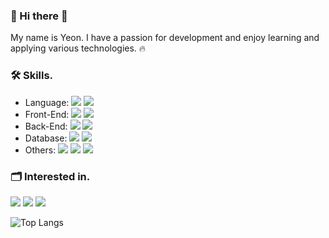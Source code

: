 ### 👋 Hi there 👋

My name is Yeon. I have a passion for development and enjoy learning and applying various technologies. 🔥

### 🛠️ Skills.
- Language: <img src="https://img.shields.io/badge/JavaScript-F7DF1E?style=flat-square&logo=JavaScript&logoColor=black"/> <img src="https://img.shields.io/badge/TypeScript-3178C6?style=flat-square&logo=TypeScript&logoColor=white"/>
- Front-End: <img src="https://img.shields.io/badge/HTML5/CSS-E34F26?style=flat-square&logo=HTML5&logoColor=white"/> <img src="https://img.shields.io/badge/React-61DAFB?style=flat-square&logo=React&logoColor=white"/>
- Back-End: <img src="https://img.shields.io/badge/Node.js-339933?style=flat-square&logo=Node.js&logoColor=white"/> <img src="https://img.shields.io/badge/Express.js-000000?style=flat-square&logo=Express&logoColor=white"/>
- Database: <img src="https://img.shields.io/badge/MongoDB-47A248?style=flat-square&logo=mongodb&logoColor=white"/> <img src="https://img.shields.io/badge/MySQL-4479A1?style=flat-square&logo=MySQL&logoColor=white"/>
- Others: <img src="https://img.shields.io/badge/Github-181717?style=flat-square&logo=Github&logoColor=white"/> <img src="https://img.shields.io/badge/Gitlab-FC6D26?style=flat-square&logo=Gitlab&logoColor=white"/> <img src="https://img.shields.io/badge/Figma-F24E1E?style=flat-square&logo=Figma&logoColor=white"/>


### 🗂️ Interested in.

<img src="https://img.shields.io/badge/Nest.js-E0234E?style=flat-square&logo=Nestjs&logoColor=white"/> <img src="https://img.shields.io/badge/flutter-02569B?style=flat-square&logo=flutter&logoColor=white"/> <img src="https://img.shields.io/badge/dart-0175C2?style=flat-square&logo=dart&logoColor=white"/>

![Top Langs](https://github-readme-stats.vercel.app/api/top-langs/?username=pisces330&layout=compact&theme=solarized-light)
<!--
**pisces330/pisces330** is a ✨ _special_ ✨ repository because its `README.md` (this file) appears on your GitHub profile.

Here are some ideas to get you started:

- 🔭 I’m currently working on ...
- 🌱 I’m currently learning ...
- 👯 I’m looking to collaborate on ...
- 🤔 I’m looking for help with ...
- 💬 Ask me about ...
- 📫 How to reach me: ...
- 😄 Pronouns: ...
- ⚡ Fun fact: ...
-->
